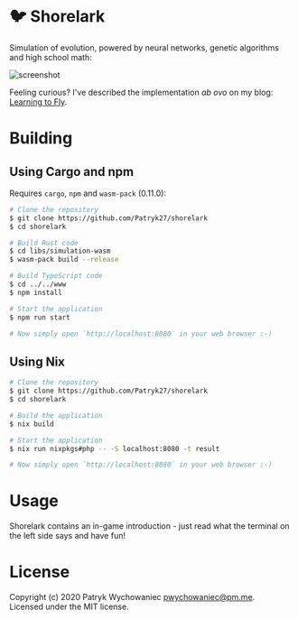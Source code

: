 # 🐦 Shorelark

Simulation of evolution, powered by neural networks, genetic algorithms and
high school math:

![screenshot](./readme/screenshot.png)

Feeling curious? I've described the implementation _ab ovo_ on my blog:
[Learning to Fly](https://pwy.io/en/posts/learning-to-fly-pt1).

# Building

## Using Cargo and npm

Requires `cargo`, `npm` and `wasm-pack` (0.11.0):

```bash
# Clone the repository
$ git clone https://github.com/Patryk27/shorelark
$ cd shorelark

# Build Rust code
$ cd libs/simulation-wasm
$ wasm-pack build --release

# Build TypeScript code
$ cd ../../www
$ npm install

# Start the application
$ npm run start

# Now simply open `http://localhost:8080` in your web browser :-)
```

## Using Nix

```bash
# Clone the repository
$ git clone https://github.com/Patryk27/shorelark
$ cd shorelark

# Build the application
$ nix build

# Start the application
$ nix run nixpkgs#php -- -S localhost:8080 -t result

# Now simply open `http://localhost:8080` in your web browser :-)
```

# Usage

Shorelark contains an in-game introduction - just read what the terminal on the
left side says and have fun!

# License

Copyright (c) 2020 Patryk Wychowaniec <pwychowaniec@pm.me>.    
Licensed under the MIT license.
